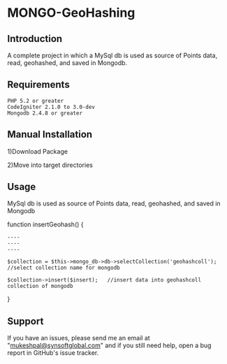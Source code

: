 MONGO-GeoHashing
================

Introduction 
-------------------------------------------------------------
A complete project in which a MySql db is used as source of Points data, read, geohashed, and saved in Mongodb.

Requirements
-------------------------------------------------------------
    PHP 5.2 or greater
    CodeIgniter 2.1.0 to 3.0-dev
	Mongodb 2.4.8 or greater
	
Manual Installation
-------------------------------------------------------------

   1)Download Package
   
   2)Move into target directories

Usage
-------------------------------------------------------------
MySql db is used as source of Points data, read, geohashed, and saved in Mongodb

function insertGeohash() {

	----
	----
	----

	$collection = $this->mongo_db->db->selectCollection('geohashcoll'); //select collection name for mongodb
		
	$collection->insert($insert);	//insert data into geohashcoll collection of mongodb

		
}	

Support
-------------------------------------------------------------

If you have an issues, please send me an email at "mukeshpal@synsoftglobal.com" and if you still need help, open a bug report in GitHub's issue tracker.
